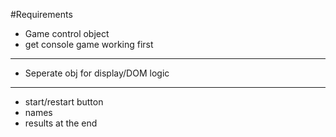 #Requirements


- Game control object
- get console game working first

---

- Seperate obj for display/DOM logic


---
- start/restart button
- names
- results at the end
